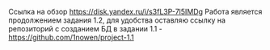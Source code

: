 Ссылка на обзор https://disk.yandex.ru/i/s3fL3P-7l5IMDg
Работа является продолжением задания 1.2, для удобства оставляю
ссылку на репозиторий с созданием БД в задании 1.1 - https://github.com/1nowen/project-1.1
